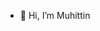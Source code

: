 - 👋 Hi, I’m Muhittin

<!---
MuhittinT/MuhittinT is a ✨ special ✨ repository because its `README.md` (this file) appears on your GitHub profile.
You can click the Preview link to take a look at your changes.
--->
